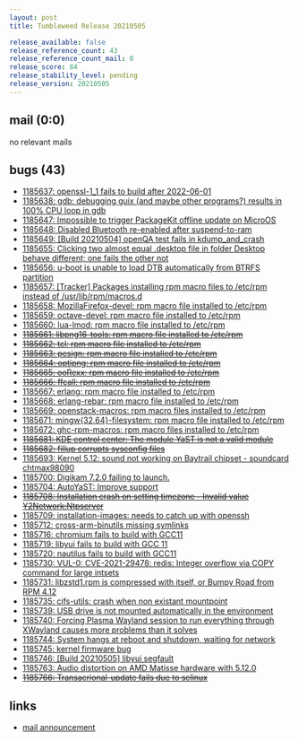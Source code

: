 ```yaml
---
layout: post
title: Tumbleweed Release 20210505

release_available: false
release_reference_count: 43
release_reference_count_mail: 0
release_score: 84
release_stability_level: pending
release_version: 20210505
---
```


## mail (0:0)

no relevant mails

## bugs (43)

<!--more-->

- [1185637: openssl-1_1 fails to build after 2022-06-01](https://bugzilla.opensuse.org/show_bug.cgi?id=1185637)
- [1185638: gdb: debugging guix (and maybe other programs?) results in 100% CPU loop in gdb](https://bugzilla.opensuse.org/show_bug.cgi?id=1185638)
- [1185647: Impossible to trigger PackageKit offline update on MicroOS](https://bugzilla.opensuse.org/show_bug.cgi?id=1185647)
- [1185648: Disabled Bluetooth re-enabled after suspend-to-ram](https://bugzilla.opensuse.org/show_bug.cgi?id=1185648)
- [1185649: \[Build 20210504\] openQA test fails in kdump_and_crash](https://bugzilla.opensuse.org/show_bug.cgi?id=1185649)
- [1185655: Clicking two almost equal .desktop file in folder Desktop behave different; one fails the other not](https://bugzilla.opensuse.org/show_bug.cgi?id=1185655)
- [1185656: u-boot is unable to load DTB automatically from BTRFS partition](https://bugzilla.opensuse.org/show_bug.cgi?id=1185656)
- [1185657: \[Tracker\] Packages installing rpm macro files to /etc/rpm instead of /usr/lib/rpm/macros.d](https://bugzilla.opensuse.org/show_bug.cgi?id=1185657)
- [1185658: MozillaFirefox-devel: rpm macro file installed to /etc/rpm](https://bugzilla.opensuse.org/show_bug.cgi?id=1185658)
- [1185659: octave-devel:  rpm macro file installed to /etc/rpm](https://bugzilla.opensuse.org/show_bug.cgi?id=1185659)
- [1185660: lua-lmod: rpm macro file installed to /etc/rpm](https://bugzilla.opensuse.org/show_bug.cgi?id=1185660)
- ~~[1185661: libpng16-tools: rpm macro file installed to /etc/rpm](https://bugzilla.opensuse.org/show_bug.cgi?id=1185661)~~
- ~~[1185662: tcl: rpm macro file installed to /etc/rpm](https://bugzilla.opensuse.org/show_bug.cgi?id=1185662)~~
- ~~[1185663: pesign: rpm macro file installed to /etc/rpm](https://bugzilla.opensuse.org/show_bug.cgi?id=1185663)~~
- ~~[1185664: optipng: rpm macro file installed to /etc/rpm](https://bugzilla.opensuse.org/show_bug.cgi?id=1185664)~~
- ~~[1185665: ooRexx: rpm macro file installed to /etc/rpm](https://bugzilla.opensuse.org/show_bug.cgi?id=1185665)~~
- ~~[1185666: ffcall: rpm macro file installed to /etc/rpm](https://bugzilla.opensuse.org/show_bug.cgi?id=1185666)~~
- [1185667: erlang: rpm macro file installed to /etc/rpm](https://bugzilla.opensuse.org/show_bug.cgi?id=1185667)
- [1185668: erlang-rebar: rpm macro file installed to /etc/rpm](https://bugzilla.opensuse.org/show_bug.cgi?id=1185668)
- [1185669: openstack-macros: rpm macro files installed to /etc/rpm](https://bugzilla.opensuse.org/show_bug.cgi?id=1185669)
- [1185671: mingw{32,64}-filesystem: rpm macro file installed to /etc/rpm](https://bugzilla.opensuse.org/show_bug.cgi?id=1185671)
- [1185672: ghc-rpm-macros: rpm macro files installed to /etc/rpm](https://bugzilla.opensuse.org/show_bug.cgi?id=1185672)
- ~~[1185681: KDE control center: The module YaST is not a valid module](https://bugzilla.opensuse.org/show_bug.cgi?id=1185681)~~
- ~~[1185682: fillup corrupts sysconfig files](https://bugzilla.opensuse.org/show_bug.cgi?id=1185682)~~
- [1185693: Kernel 5.12: sound not working on Baytrail chipset - soundcard chtmax98090](https://bugzilla.opensuse.org/show_bug.cgi?id=1185693)
- [1185700: Digikam 7.2.0 failing to launch.](https://bugzilla.opensuse.org/show_bug.cgi?id=1185700)
- [1185704: AutoYaST: Improve <ask-list> support](https://bugzilla.opensuse.org/show_bug.cgi?id=1185704)
- ~~[1185708: Installation crash on setting timezone - Invalid value Y2Network:Ntpserver](https://bugzilla.opensuse.org/show_bug.cgi?id=1185708)~~
- [1185709: installation-images: needs to catch up with openssh](https://bugzilla.opensuse.org/show_bug.cgi?id=1185709)
- [1185712: cross-arm-binutils missing symlinks](https://bugzilla.opensuse.org/show_bug.cgi?id=1185712)
- [1185716: chromium fails to build with GCC11](https://bugzilla.opensuse.org/show_bug.cgi?id=1185716)
- [1185719: libyui fails to build with GCC 11](https://bugzilla.opensuse.org/show_bug.cgi?id=1185719)
- [1185720: nautilus fails to build with GCC11](https://bugzilla.opensuse.org/show_bug.cgi?id=1185720)
- [1185730: VUL-0: CVE-2021-29478: redis: Integer overflow via COPY command for large intsets](https://bugzilla.opensuse.org/show_bug.cgi?id=1185730)
- [1185731: libzstd1.rpm is compressed with itself, or Bumpy Road from RPM 4.12](https://bugzilla.opensuse.org/show_bug.cgi?id=1185731)
- [1185735: cifs-utils: crash when non existant mountpoint](https://bugzilla.opensuse.org/show_bug.cgi?id=1185735)
- [1185739: USB drive is not mounted automatically in the environment](https://bugzilla.opensuse.org/show_bug.cgi?id=1185739)
- [1185740: Forcing Plasma Wayland session to run everything through XWayland causes more problems than it solves](https://bugzilla.opensuse.org/show_bug.cgi?id=1185740)
- [1185744: System hangs at reboot and shutdown, waiting for network](https://bugzilla.opensuse.org/show_bug.cgi?id=1185744)
- [1185745: kernel firmware bug](https://bugzilla.opensuse.org/show_bug.cgi?id=1185745)
- [1185746: \[Build 20210505\] libyui segfault](https://bugzilla.opensuse.org/show_bug.cgi?id=1185746)
- [1185763: Audio distortion on AMD Matisse hardware with 5.12.0](https://bugzilla.opensuse.org/show_bug.cgi?id=1185763)
- ~~[1185766: Transacrional-update fails due to selinux](https://bugzilla.opensuse.org/show_bug.cgi?id=1185766)~~



## links

- [mail announcement](https://github.com/boombatower/tumbleweed-review/issues/10)
